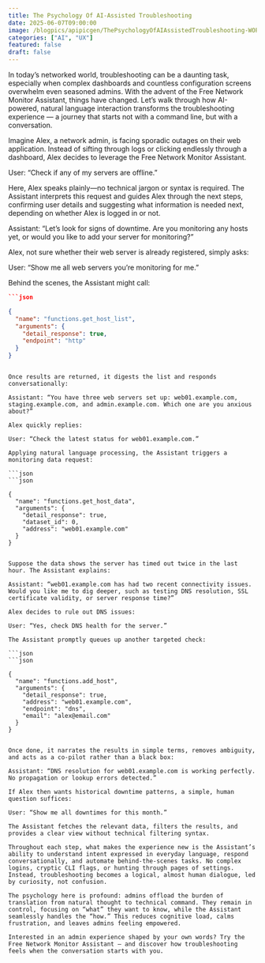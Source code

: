 ```yaml
---
title: The Psychology Of AI-Assisted Troubleshooting
date: 2025-06-07T09:00:00
image: /blogpics/apipicgen/ThePsychologyOfAIAssistedTroubleshooting-WOPX3U3SIL.jpg
categories: ["AI", "UX"]
featured: false
draft: false
---
```

In today’s networked world, troubleshooting can be a daunting task, especially when complex dashboards and countless configuration screens overwhelm even seasoned admins. With the advent of the Free Network Monitor Assistant, things have changed. Let’s walk through how AI-powered, natural language interaction transforms the troubleshooting experience — a journey that starts not with a command line, but with a conversation.

Imagine Alex, a network admin, is facing sporadic outages on their web application. Instead of sifting through logs or clicking endlessly through a dashboard, Alex decides to leverage the Free Network Monitor Assistant.

User: “Check if any of my servers are offline.”

Here, Alex speaks plainly—no technical jargon or syntax is required. The Assistant interprets this request and guides Alex through the next steps, confirming user details and suggesting what information is needed next, depending on whether Alex is logged in or not.

Assistant: “Let’s look for signs of downtime. Are you monitoring any hosts yet, or would you like to add your server for monitoring?”

Alex, not sure whether their web server is already registered, simply asks:

User: “Show me all web servers you’re monitoring for me.”

Behind the scenes, the Assistant might call:

```json
```json

{
  "name": "functions.get_host_list",
  "arguments": {
    "detail_response": true,
    "endpoint": "http"
  }
}
```
```

Once results are returned, it digests the list and responds conversationally:

Assistant: “You have three web servers set up: web01.example.com, staging.example.com, and admin.example.com. Which one are you anxious about?”

Alex quickly replies:

User: “Check the latest status for web01.example.com.”

Applying natural language processing, the Assistant triggers a monitoring data request:

```json
```json

{
  "name": "functions.get_host_data",
  "arguments": {
    "detail_response": true,
    "dataset_id": 0,
    "address": "web01.example.com"
  }
}
```
```

Suppose the data shows the server has timed out twice in the last hour. The Assistant explains:

Assistant: “web01.example.com has had two recent connectivity issues. Would you like me to dig deeper, such as testing DNS resolution, SSL certificate validity, or server response time?”

Alex decides to rule out DNS issues:

User: “Yes, check DNS health for the server.”

The Assistant promptly queues up another targeted check:

```json
```json

{
  "name": "functions.add_host",
  "arguments": {
    "detail_response": true,
    "address": "web01.example.com",
    "endpoint": "dns",
    "email": "alex@email.com"
  }
}
```
```

Once done, it narrates the results in simple terms, removes ambiguity, and acts as a co-pilot rather than a black box:

Assistant: “DNS resolution for web01.example.com is working perfectly. No propagation or lookup errors detected.”

If Alex then wants historical downtime patterns, a simple, human question suffices:

User: “Show me all downtimes for this month.”

The Assistant fetches the relevant data, filters the results, and provides a clear view without technical filtering syntax.

Throughout each step, what makes the experience new is the Assistant’s ability to understand intent expressed in everyday language, respond conversationally, and automate behind-the-scenes tasks. No complex logins, cryptic CLI flags, or hunting through pages of settings. Instead, troubleshooting becomes a logical, almost human dialogue, led by curiosity, not confusion.

The psychology here is profound: admins offload the burden of translation from natural thought to technical command. They remain in control, focusing on “what” they want to know, while the Assistant seamlessly handles the “how.” This reduces cognitive load, calms frustration, and leaves admins feeling empowered.

Interested in an admin experience shaped by your own words? Try the Free Network Monitor Assistant — and discover how troubleshooting feels when the conversation starts with you.